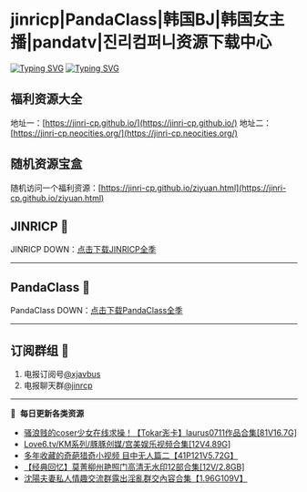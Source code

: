 # jinricp|PandaClass|韩国BJ|韩国女主播|pandatv|진리컴퍼니资源下载中心   
[![Typing SVG](https://readme-typing-svg.herokuapp.com?font=Fira+Code&pause=1000&center=true&vCenter=true&random=true&width=435&lines=所有链接都需要翻墙访问)](https://jinri-cp.neocities.org/free.html)
[![Typing SVG](https://readme-typing-svg.herokuapp.com?font=Fira+Code&pause=1000&center=true&vCenter=true&random=true&width=435&lines=点击进入福利资源下载中心)](https://pandaclass.neocities.org/)
## 福利资源大全
地址一：[https://jinri-cp.github.io/](https://jinri-cp.github.io/)
地址二：[https://jinri-cp.neocities.org/](https://jinri-cp.neocities.org/)
## 随机资源宝盒
随机访问一个福利资源：[https://jinri-cp.github.io/ziyuan.html](https://jinri-cp.github.io/ziyuan.html)
## JINRICP 👋   
JINRICP DOWN：[点击下载JINRICP全季](https://mypikpak.com/s/VODz7HXQoqcX0UrvaXfDtFoPo1)
****
## PandaClass 💯   
PandaClass DOWN：[点击下载PandaClass全季](https://mypikpak.com/s/VOKOTZkoEnkyvCnELVSquM97o1)   
****
## 订阅群组 🔞
1. 电报订阅号[@xjavbus](https://t.me/xjavbus)
2. 电报聊天群[@jinrcp](https://t.me/jinrcp)
**** 
📕 &nbsp;**每日更新各类资源**
<!-- BLOG-POST-LIST:START -->
- [骚浪贱的coser少女在线求操！【Tokar浵卡】laurus0711作品合集[81V16.7G]](https://fuli.rulel.com/570.html)
- [Love6.tv/KM系列/豚豚创媒/宫美娱乐视频合集[12V4.89G]](https://fuli.rulel.com/569.html)
- [多年收藏的奇葩猎奇小视频 目中无人篇二【41P121V5.72G】](https://fuli.rulel.com/567.html)
- [【经典回忆】莫菁柳州艳照门高清无水印12部合集[12V/2.8GB]](https://fuli.rulel.com/566.html)
- [沈陽夫妻私人情趣交流群露出淫亂群交內容合集【1.96G109V】](https://fuli.rulel.com/565.html)
<!-- BLOG-POST-LIST:END -->

